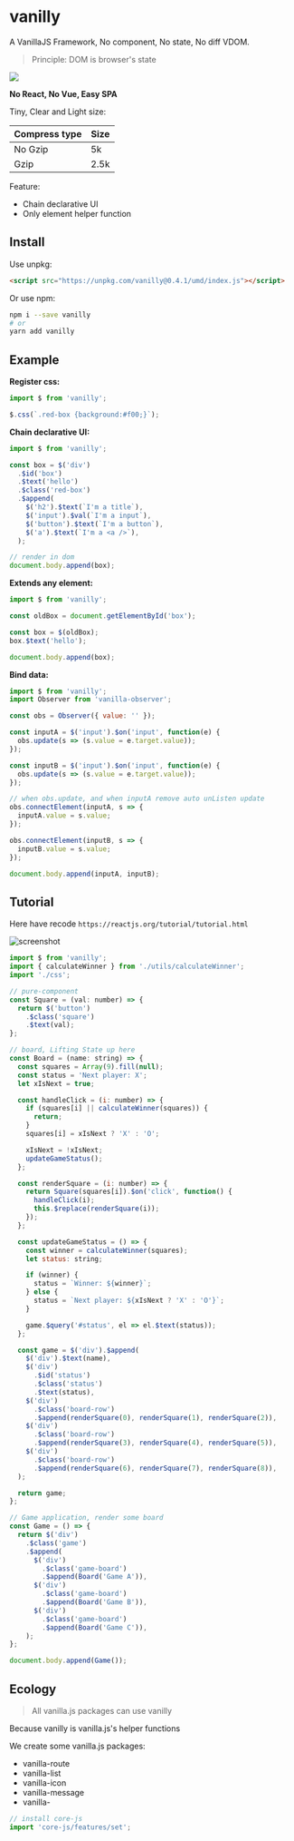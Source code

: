 # vanilly

A VanillaJS Framework, No component, No state, No diff VDOM.

> Principle: DOM is browser's state

![](barmImage.jpg)

**No React, No Vue, Easy SPA**

Tiny, Clear and Light size:

| Compress type | Size |
| ------------- | ---- |
| No Gzip       | 5k   |
| Gzip          | 2.5k |

Feature:

- Chain declarative UI
- Only element helper function

## Install

Use unpkg:

```html
<script src="https://unpkg.com/vanilly@0.4.1/umd/index.js"></script>
```

Or use npm:

```sh
npm i --save vanilly
# or
yarn add vanilly
```

## Example

**Register css:**

```js
import $ from 'vanilly';

$.css(`.red-box {background:#f00;}`);
```

**Chain declarative UI:**

```js
import $ from 'vanilly';

const box = $('div')
  .$id('box')
  .$text('hello')
  .$class('red-box')
  .$append(
    $('h2').$text(`I'm a title`),
    $('input').$val(`I'm a input`),
    $('button').$text(`I'm a button`),
    $('a').$text(`I'm a <a />`),
  );

// render in dom
document.body.append(box);
```

**Extends any element:**

```js
import $ from 'vanilly';

const oldBox = document.getElementById('box');

const box = $(oldBox);
box.$text('hello');

document.body.append(box);
```

**Bind data:**

```js
import $ from 'vanilly';
import Observer from 'vanilla-observer';

const obs = Observer({ value: '' });

const inputA = $('input').$on('input', function(e) {
  obs.update(s => (s.value = e.target.value));
});

const inputB = $('input').$on('input', function(e) {
  obs.update(s => (s.value = e.target.value));
});

// when obs.update, and when inputA remove auto unListen update
obs.connectElement(inputA, s => {
  inputA.value = s.value;
});

obs.connectElement(inputB, s => {
  inputB.value = s.value;
});

document.body.append(inputA, inputB);
```

## Tutorial

Here have recode `https://reactjs.org/tutorial/tutorial.html`

![screenshot](.readme/screenshot.png)

```js
import $ from 'vanilly';
import { calculateWinner } from './utils/calculateWinner';
import './css';

// pure-component
const Square = (val: number) => {
  return $('button')
    .$class('square')
    .$text(val);
};

// board, Lifting State up here
const Board = (name: string) => {
  const squares = Array(9).fill(null);
  const status = 'Next player: X';
  let xIsNext = true;

  const handleClick = (i: number) => {
    if (squares[i] || calculateWinner(squares)) {
      return;
    }
    squares[i] = xIsNext ? 'X' : 'O';

    xIsNext = !xIsNext;
    updateGameStatus();
  };

  const renderSquare = (i: number) => {
    return Square(squares[i]).$on('click', function() {
      handleClick(i);
      this.$replace(renderSquare(i));
    });
  };

  const updateGameStatus = () => {
    const winner = calculateWinner(squares);
    let status: string;

    if (winner) {
      status = `Winner: ${winner}`;
    } else {
      status = `Next player: ${xIsNext ? 'X' : 'O'}`;
    }

    game.$query('#status', el => el.$text(status));
  };

  const game = $('div').$append(
    $('div').$text(name),
    $('div')
      .$id('status')
      .$class('status')
      .$text(status),
    $('div')
      .$class('board-row')
      .$append(renderSquare(0), renderSquare(1), renderSquare(2)),
    $('div')
      .$class('board-row')
      .$append(renderSquare(3), renderSquare(4), renderSquare(5)),
    $('div')
      .$class('board-row')
      .$append(renderSquare(6), renderSquare(7), renderSquare(8)),
  );

  return game;
};

// Game application, render some board
const Game = () => {
  return $('div')
    .$class('game')
    .$append(
      $('div')
        .$class('game-board')
        .$append(Board('Game A')),
      $('div')
        .$class('game-board')
        .$append(Board('Game B')),
      $('div')
        .$class('game-board')
        .$append(Board('Game C')),
    );
};

document.body.append(Game());
```

## Ecology

> All vanilla.js packages can use vanilly

Because vanilly is vanilla.js's helper functions

We create some vanilla.js packages:

- vanilla-route
- vanilla-list
- vanilla-icon
- vanilla-message
- vanilla-

```js
// install core-js
import 'core-js/features/set';
```
